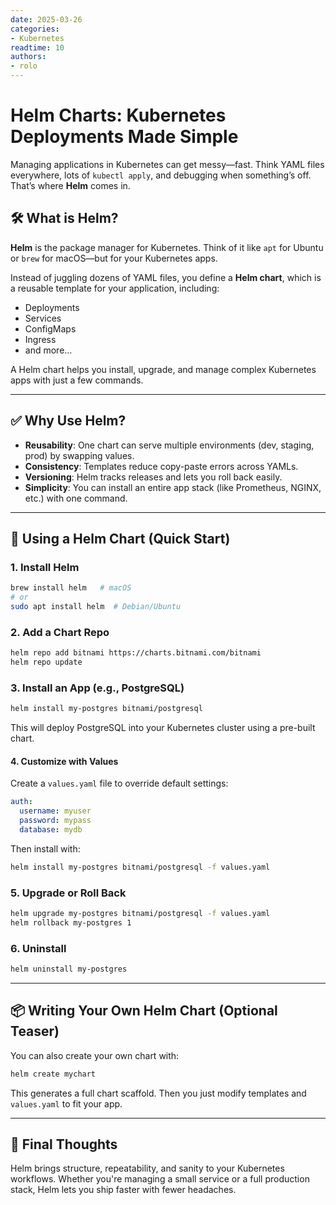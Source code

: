 ```yaml
---
date: 2025-03-26
categories:
- Kubernetes  
readtime: 10  
authors:
- rolo
---
```


# Helm Charts: Kubernetes Deployments Made Simple

Managing applications in Kubernetes can get messy—fast. Think YAML files everywhere, lots of `kubectl apply`, and debugging when something’s off. That’s where **Helm** comes in.

## 🛠️ What is Helm?

**Helm** is the package manager for Kubernetes. Think of it like `apt` for Ubuntu or `brew` for macOS—but for your Kubernetes apps.

Instead of juggling dozens of YAML files, you define a **Helm chart**, which is a reusable template for your application, including:

- Deployments
- Services
- ConfigMaps
- Ingress
- and more...

A Helm chart helps you install, upgrade, and manage complex Kubernetes apps with just a few commands.

---

## ✅ Why Use Helm?

- **Reusability**: One chart can serve multiple environments (dev, staging, prod) by swapping values.
- **Consistency**: Templates reduce copy-paste errors across YAMLs.
- **Versioning**: Helm tracks releases and lets you roll back easily.
- **Simplicity**: You can install an entire app stack (like Prometheus, NGINX, etc.) with one command.

---

## 🚀 Using a Helm Chart (Quick Start)

### 1. Install Helm
```bash
brew install helm   # macOS
# or
sudo apt install helm  # Debian/Ubuntu
```

### 2. Add a Chart Repo
```bash
helm repo add bitnami https://charts.bitnami.com/bitnami
helm repo update
```

### 3. Install an App (e.g., PostgreSQL)
```bash
helm install my-postgres bitnami/postgresql
```

This will deploy PostgreSQL into your Kubernetes cluster using a pre-built chart.

#### 4. Customize with Values
Create a `values.yaml` file to override default settings:
```yaml
auth:
  username: myuser
  password: mypass
  database: mydb
```
Then install with:
```bash
helm install my-postgres bitnami/postgresql -f values.yaml
```

### 5. Upgrade or Roll Back
```bash
helm upgrade my-postgres bitnami/postgresql -f values.yaml
helm rollback my-postgres 1
```

### 6. Uninstall
```bash
helm uninstall my-postgres
```

---

## 📦 Writing Your Own Helm Chart (Optional Teaser)

You can also create your own chart with:
```bash
helm create mychart
```
This generates a full chart scaffold. Then you just modify templates and `values.yaml` to fit your app.

---

## 🧠 Final Thoughts

Helm brings structure, repeatability, and sanity to your Kubernetes workflows. Whether you're managing a small service or a full production stack, Helm lets you ship faster with fewer headaches.